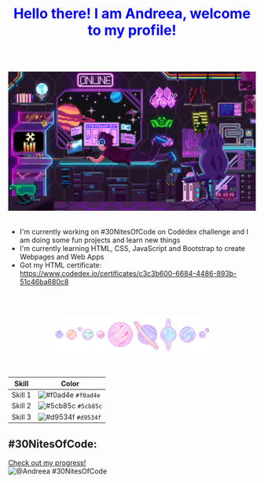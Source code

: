 <div align="center">
   <h1>Hello there! I am Andreea, welcome to my profile!</h1>
</div>
<style>h1{color:Blue;}</style>
<br><br>


![Space programmer](head-img.gif)
<br><br>


<!--
- 🔭 I’m currently working on ...
- 🌱 I’m currently learning ...
- 👯 I’m looking to collaborate on ...
- 🤔 I’m looking for help with ...
- 💬 Ask me about ...
- 📫 How to reach me: ...
- 😄 Pronouns: ...
- ⚡ Fun fact: ...
-->

* I'm currently working on #30NitesOfCode on Codédex challenge and I am doing some fun projects and learn new things
* I'm currently learning HTML, CSS, JavaScript and Bootstrap to create Webpages and Web Apps
* Got my HTML certificate: https://www.codedex.io/certificates/c3c3b600-6684-4486-893b-51c46ba680c8


<br><br>
<div align="center">
    <img src="planets.gif" alt="planets">
</div>
<br><br>


| Skill   | Color      |
|---------|------------|
| Skill 1 | ![#f0ad4e](https://via.placeholder.com/15/f0ad4e/000000?text=+) `#f0ad4e` |
| Skill 2 | ![#5cb85c](https://via.placeholder.com/15/5cb85c/000000?text=+) `#5cb85c` |
| Skill 3 | ![#d9534f](https://via.placeholder.com/15/d9534f/000000?text=+) `#d9534f` |





## #30NitesOfCode:
  [Check out my progress!](https://www.codedex.io/@Andreea/30-nites-of-code)  
  ![@Andreea #30NitesOfCode](https://www.codedex.io/api/petStatus?user=Andreea)

